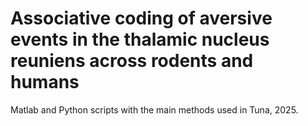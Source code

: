 # Associative coding of aversive events in the thalamic nucleus reuniens across rodents and humans

Matlab and Python scripts with the main methods used in Tuna,  2025.

